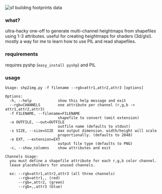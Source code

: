 ![sf building footprints data](https://raw.github.com/miketahani/shp2img/master/example_output.png)

### what?

ultra-hacky one-off to generate multi-channel heightmaps from shapefiles using 1-3 attributes. 
useful for creating heightmaps for shaders (3d/glsl). mostly a way for me to learn how to use 
PIL and read shapefiles.

### requirements
requires pyshp (`easy_install pyshp`) and PIL

### usage


    Usage: shp2img.py -f filename --rgb=attr1,attr2,attr3 [options]

    Options:
      -h, --help            show this help message and exit
      --rgb=CHANNELS        one attribute per channel (r,g,b -> attr1,attr2,attr3)
      -f FILENAME, --filename=FILENAME
                            shapefile to convert (omit extension)
      -o OUTFILE, --out=OUTFILE
                            outfile name (defaults to stdout)
      -s SIZE, --size=SIZE  max output dimension. width/height will scale
                            proportionally. (defaults to 2048)
      -e EXT, --extension=EXT
                            output file type (defaults to PNG)
      -c, --show_columns    show attributes and exit

    Channels Usage:
      you must define a shapefile attribute for each r,g,b color channel.
      leave placeholders for unused channels.

      ex: --rgb=attr1,attr2,attr3 (all three channels)
          --rgb=attr1,, (red)
          --rgb=,attr2, (green)
          --rgb=,,attr3 (blue)
